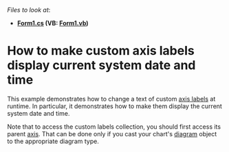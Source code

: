<!-- default file list -->
*Files to look at*:

* **[Form1.cs](./CS/CustomLabelsText/Form1.cs) (VB: [Form1.vb](./VB/CustomLabelsText/Form1.vb))**
<!-- default file list end -->
# How to make custom axis labels display current system date and time


<p>This example demonstrates how to change a text of custom <a href="http://devexpress.com/Help/Content.aspx?help=XtraCharts&document=CustomDocument5804.htm">axis labels</a>  at runtime. In particular, it demonstrates how to make them display the current system date and time.</p><p>Note that to access the custom labels collection, you should first access its parent <a href="http://devexpress.com/Help/Content.aspx?help=XtraCharts&document=CustomDocument6016.htm">axis</a>. That can be done only if you cast your chart's <a href="http://devexpress.com/Help/Content.aspx?help=XtraCharts&document=CustomDocument6017.htm">diagram</a> object to the appropriate diagram type.</p>

<br/>


